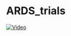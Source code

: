 # ARDS_trials
[![Video](https://drive.google.com/file/d/1WJQOWu0SnG4v_dCVGX8ohOGCxHOdfnQ1/view?usp=sharing)](https://drive.google.com/file/d/1WJQOWu0SnG4v_dCVGX8ohOGCxHOdfnQ1/view?usp=sharing)
